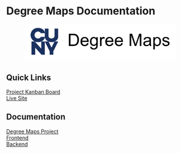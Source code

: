 # Degree Maps Documentation

<p align="center">
  <a href="https://venus.cs.qc.cuny.edu/~dmap/">
    <img src="readme-logo.png" alt="Degree Maps logo" width="80%">
  </a>
</p>


## Quick Links
[Project Kanban Board](https://github.com/orgs/cunymap/projects)  
[Live Site](https://venus.cs.qc.cuny.edu/~dmap/)

## Documentation

[Degree Maps Project](project.md)  
[Frontend](https://github.com/cunymap/qmap-documentation/tree/master/frontend)  
[Backend](https://github.com/cunymap/qmap-documentation/tree/master/backend)
